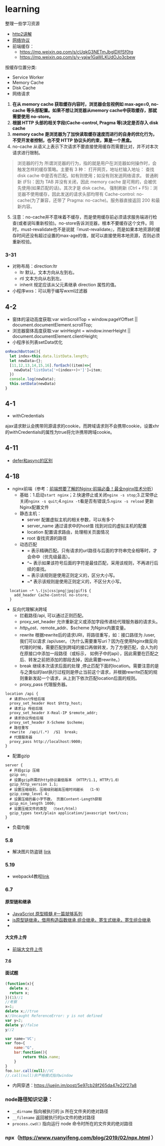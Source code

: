 # learning
整理一些学习资源
- [http2讲解](https://ye11ow.gitbooks.io/http2-explained/content/)
- [网络协议](http://www.52im.net/thread-1095-1-1.html)
- 前端缓存：
	- https://mp.weixin.qq.com/s/cUqkG3NETmJbglDXfSf0tg
	- https://mp.weixin.qq.com/s/y-yajw1GaWLKUdOJo3cbew

按缓存位置分类:
- Service Worker
- Memory Cache
- Disk Cache
- 网络请求
1. **在从 memory cache 获取缓存内容时，浏览器会忽视例如 max-age=0, no-cache 等头部配置。如果不想让浏览器从memory cache中获取缓存，那就需要使用 no-store。**
2. **根据 HTTP 头部的相关字段(Cache-control, Pragma 等)决定是否存入 disk cache**
3. **memory cache 是浏览器为了加快读取缓存速度而进行的自身的优化行为，不受开发者控制，也不受 HTTP 协议头的约束，算是一个黑盒。**
4. no-cache 从语义上表示下次请求不要直接使用缓存而需要比对，并不对本次请求进行限制。
>浏览器的行为
所谓浏览器的行为，指的就是用户在浏览器如何操作时，会触发怎样的缓存策略。主要有 3 种：
打开网页，地址栏输入地址： 查找 disk cache 中是否有匹配。如有则使用；如没有则发送网络请求。
普通刷新 (F5)：因为 TAB 并没有关闭，因此 memory cache 是可用的，会被优先使用(如果匹配的话)。其次才是 disk cache。
强制刷新 (Ctrl + F5)：浏览器不使用缓存，因此发送的请求头部均带有 Cache-control: no-cache(为了兼容，还带了 Pragma: no-cache)。服务器直接返回 200 和最新内容。
5. 注意：no-cache并不意味着不缓存，而是使用缓存前必须请求服务端进行检查(或者说叫重新校验)。no-store告诉浏览器，根本不要缓存这个文件。同时，must-revalidate也不是说就『must-revalidate』，而是如果本地资源的缓存时间还没有超过设置的max-age的值，就可以直接使用本地资源，否则必须重新校验。


### 3-31
- 对称布局：direction:ltr
  - ltr	默认。文本方向从左到右。
  - rtl	文本方向从右到左。
  - inherit	规定应该从父元素继承 direction 属性的值。
- 小程序wxs：可以用于编写wxml过滤器

## 4-2
 - 窗体的滚动高度获取:var winScrollTop = window.pageYOffset || document.documentElement.scrollTop;
 - 浏览器窗体高度获取:var winHeight = window.innerHeight || document.documentElement.clientHeight;
 - 小程序长列表setData优化
```javascript
onReachBottom(){
  let index=this.data.listData.length;
  let newData={};
  [11,12,13,14,15,16].forEach((item)=>{
    newData['listData['+(index++)+']']=item;
  })
  console.log(newData);
  this.setData(newData)
}
```
## 4-1

- withCredentials

ajax请求默认会携带同源请求的cookie，而跨域请求则不会携带cookie，设置xhr的withCredentials的属性为true将允许携带跨域cookie。

## 4-11
- [defer和async的区别](https://segmentfault.com/q/1010000000640869)

## 4-18
- nginx前端（参考：[前端想要了解的Nginx](https://juejin.im/post/5cae9de95188251ae2324ec3);[前端必备！最全nginx技术分析](https://mp.weixin.qq.com/s/wecUdGnuHdZOs3t7zc16jw)）
  - 基础：1.启动`start nginx`；2.快速停止或关闭`nginx -s stop`;3.正常停止关闭`nginx -s quit`;4.`nginx -t`看是否有错误;5.`nginx -s reload` 更新Nginx配置文件
  - 静态主机：
    - server 配置虚拟主机的相关参数，可以有多个
    - server_name 通过请求中的host值 找到对应的虚拟主机的配置
    - location 配置请求路由，处理相关页面情况
    - root 查找资源的路径
  - 动态匹配
    - = 表示精确匹配。只有请求的url路径与后面的字符串完全相等时，才会命中（优先级最高）。
    - ^~ 表示如果该符号后面的字符是最佳匹配，采用该规则，不再进行后续的查找。
    - ~ 表示该规则是使用正则定义的，区分大小写。
    - ~* 表示该规则是使用正则定义的，不区分大小写。
```
  location ~* \.(js|css|png|jpg|gif)$ {
    add_header Cache-Control no-store;
  }
```
  - 反向代理解决跨域
    - 拦截路径/api, 可以通过正则匹配。
    - proxy_set_header 允许重新定义或添加字段传递给代理服务器的请求头。
    - $http_host、$remote_addr、$scheme 为Nginx内置变量。
    - rewrite 根据rewrite后的请求URI，将路径重写，如：接口路径为 /user, 我们可以请求 /api/user。（为什么需要重写uri？因为在使用Nginx做反向代理的时候，需要匹配到跨域的接口再做转发，为了方便匹配，会人为的在原接口中添加一段路径（或标示， 如例子中的api），因此需要在匹配之后、转发之前把添加的那段去掉，因此需要rewrite。）
    - break 继续本次请求后面的处理 ,停止匹配下面的location。需要注意的是与之类似的last执行过程则是停止当前这个请求，并根据rewrite匹配的规则重新发起一个请求，从上到下依次匹配location后面的规则。
    - proxy_pass 代理服务器。
  ```
  location /api {   
    # 请求host传给后端
    proxy_set_header Host $http_host;
    # 请求ip 传给后端
    proxy_set_header X-Real-IP $remote_addr;
    # 请求协议传给后端
    proxy_set_header X-Scheme $scheme;
    # 路径重写
    rewrite  /api/(.*)  /$1  break;
    # 代理服务器
    proxy_pass http://localhost:9000;
  }
  ```
  - 配置gzip
  ```
  server {
    # 开启gzip 压缩
    gzip on;
    # 设置gzip所需的http协议最低版本 （HTTP/1.1, HTTP/1.0）
    gzip_http_version 1.1;
    # 设置压缩级别，压缩级别越高压缩时间越长  （1-9）
    gzip_comp_level 4;
    # 设置压缩的最小字节数， 页面Content-Length获取
    gzip_min_length 1000;
    # 设置压缩文件的类型  （text/html)
    gzip_types text/plain application/javascript text/css;
  }
  ```
  - 负载均衡
 
 ### 5.8
 - 解决图片防盗链 [link](https://www.cnblogs.com/awzf/p/9811386.html)
 
 ### 5.19
 - webpack4教程[link](https://godbmw.com/categories/webpack4%E7%B3%BB%E5%88%97%E6%95%99%E7%A8%8B/)
    
  ### 6.7
  #### 原型链和继承
  - [JavaScript 原型精髓 #一篇就够系列](https://juejin.im/post/5bcdb6c6f265da0afd4b75c0)
  - [js原型链继承，借用构造函数继承,组合继承，寄生式继承，寄生组合继承](https://zhuanlan.zhihu.com/p/24964910?refer=muyichuanqi)
  - 
  
#### 大文件上传
- [前端大文件上传](https://juejin.im/post/5cf765275188257c6b51775f)
  
  
#### 7.6
#### 面试题
```javascript
(function(x){
  delete x;
  return x;
})(1)//1
//考察
x=1;
delete x;//true
x//Uncaught ReferenceError: y is not defined
var y=2;
delete y//false
y//2
```
```javascript
var name='VC';
var foo={
	name:"G",
	bar:function(){
		return this.name;
	}
}
foo.bar.call(null)//VC
//.call(null)非严格模式指向window
```
- 内网穿透：https://juejin.im/post/5e97cb28f265da47e22f27a8
### node路径知识记录：
- `__dirname` 指向被执行的 js 所在文件夹的绝对路径
- `__filename` 返回被执行的js文件的绝对路径
- `process.cwd()` 指向运行 node 命令时所在的文件夹的绝对路径

### npx（https://www.ruanyifeng.com/blog/2019/02/npx.html ）
